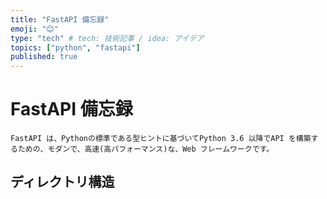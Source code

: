```yaml
---
title: "FastAPI 備忘録"
emoji: "😊"
type: "tech" # tech: 技術記事 / idea: アイデア
topics: ["python", "fastapi"]
published: true
---
```


# FastAPI 備忘録

```
FastAPI は、Pythonの標準である型ヒントに基づいてPython 3.6 以降でAPI を構築するための、モダンで、高速(高パフォーマンス)な、Web フレームワークです。
```

## ディレクトリ構造
